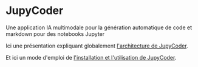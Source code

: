 # JupyCoder

Une application IA multimodale pour la génération automatique de code et markdown pour des notebooks Jupyter

Ici une présentation expliquant globalement [l'architecture de JupyCoder](./Présentation_-_JupyCoder.pptx).

Et ici un mode d'emploi de [l'installation et l'utilisation de JupyCoder](./mode_emploi_jupycoder.pptx).
